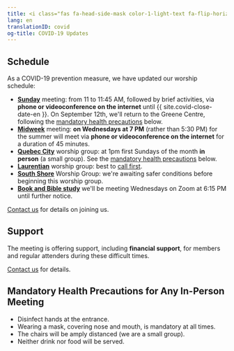 ```yaml
---
title: <i class="fas fa-head-side-mask color-1-light-text fa-flip-horizontal"></i> COVID-19 Updates
lang: en
translationID: covid
og-title: COVID-19 Updates
---
```

## Schedule
As a COVID-19 prevention measure, we have updated our worship schedule:
* [**Sunday**](/directions) meeting: from 11 to 11:45 AM, followed by brief activities, via **phone or videoconference on the internet** until {{ site.covid-close-date-en }}. On September 12th, we'll return to the Greene Centre, following the [mandatory health precautions](#precautions) below.
* [**Midweek**](/midweek) meeting: **on Wednesdays at 7 PM** (rather than 5:30 PM) for the summer will meet via **phone or videoconference on the internet** for a duration of 45 minutes.
* [**Quebec City**](/qc) worship group: at 1pm first Sundays of the month **in person** (a small group). See the [mandatory health precautions](#precautions) below.
* [**Laurentian**](/laurentians) worship group: best to [call first](/laurentians#contact).
* [**South Shore**](/south_shore) Worship Group: we're awaiting safer conditions before beginning this worship group.
* [**Book and Bible study**](/new_attender/book_bible) we'll be meeting Wednesdays on Zoom at 6:15 PM until further notice.

[Contact us](/contact.html) for details on joining us.

## Support
The meeting is offering support, including **financial support**, for members and regular attenders during these difficult times. 

[Contact us](/contact.html) for details.

## Mandatory Health Precautions for Any In-Person Meeting <span class="stanchor"><a name="precautions"></a></span>
* Disinfect hands at the entrance.
* Wearing a mask, covering nose and mouth, is mandatory at all times.
* The chairs will be amply distanced (we are a small group).
* Neither drink nor food will be served.
